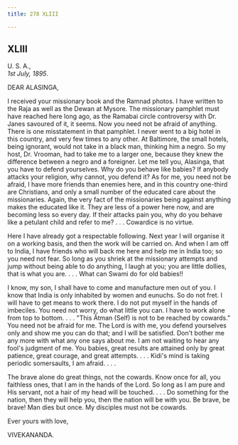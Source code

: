 ```yaml
---
title: 278 XLIII

---
```

  

  


## XLIII

U. S. A.,  
*1st July, 1895*.

DEAR ALASINGA,

I received your missionary book and the Ramnad photos. I have written to
the Raja as well as the Dewan at Mysore. The missionary pamphlet must
have reached here long ago, as the Ramabai circle controversy with Dr.
Janes savoured of it, it seems. Now you need not be afraid of anything.
There is one misstatement in that pamphlet. I never went to a big hotel
in this country, and very few times to any other. At Baltimore, the
small hotels, being ignorant, would not take in a black man, thinking
him a negro. So my host, Dr. Vrooman, had to take me to a larger one,
because they knew the difference between a negro and a foreigner. Let me
tell you, Alasinga, that you have to defend yourselves. Why do you
behave like babies? If anybody attacks your religion, why cannot, you
defend it? As for me, you need not be afraid, I have more friends than
enemies here, and in this country one-third are Christians, and only a
small number of the educated care about the missionaries. Again, the
very fact of the missionaries being against anything makes the educated
like it. They are less of a power here now, and are becoming less so
every day. If their attacks pain you, why do you behave like a petulant
child and refer to me? . . . Cowardice is no virtue.

Here I have already got a respectable following. Next year I will
organise it on a working basis, and then the work will be carried on.
And when I am off to India, I have friends who will back me here and
help me in India too; so you need not fear. So long as you shriek at the
missionary attempts and jump without being able to do anything, I laugh
at you; you are little dollies, that is what you are. . . . What can
Swami do for old babies!!

I know, my son, I shall have to come and manufacture men out of you. I
know that India is only inhabited by women and eunuchs. So do not fret.
I will have to get means to work there. I do not put myself in the hands
of imbeciles. You need not worry, do what little you can. I have to work
alone from top to bottom. . . . "This Âtman (Self) is not to be reached
by cowards." You need not be afraid for me. The Lord is with me, you
defend yourselves only and show me you can do that; and I will be
satisfied. Don't bother me any more with what any one says about me. I
am not waiting to hear any fool's judgment of me. You babies, great
results are attained only by great patience, great courage, and great
attempts. . . . Kidi's mind is taking periodic somersaults, I am afraid.
. . .

The brave alone do great things, not the cowards. Know once for all, you
faithless ones, that I am in the hands of the Lord. So long as I am pure
and His servant, not a hair of my head will be touched. . . . Do
something for the nation, then they will help you, then the nation will
be with you. Be brave, be brave! Man dies but once. My disciples must
not be cowards.

Ever yours with love,

VIVEKANANDA.